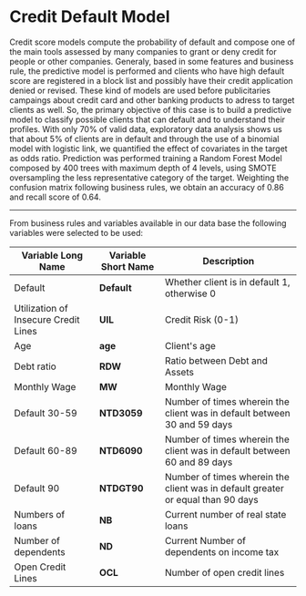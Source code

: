 # Credit Default Model


Credit score models compute the probability of default and compose one of the main tools assessed by many companies to grant or deny credit for people or other companies. Generaly, based in some features and business rule, the predictive model is performed and clients who have high default score are registered in a block list and possibly have their credit application denied or revised. These kind of models are used before publicitaries campaings about credit card and other banking products to adress to target clients as well. So, the primary objective of this case is to build a predictive model to classify possible clients that can default and to understand their profiles. With only 70% of valid data, exploratory data analysis shows us that about 5% of clients are in default and through the use of a binomial model with logistic link, we quantified the effect of covariates in the target as odds ratio. Prediction was performed training a Random Forest Model composed by 400 trees with maximum depth of 4 levels, using SMOTE oversampling the less representative category of the target. Weighting the confusion matrix following business rules, we obtain an accuracy of 0.86 and recall score of 0.64.

---

From business rules and variables available in our data base the following variables were selected to be used:

| Variable Long Name | Variable Short Name | Description |
|---|---|---|
| Default | **Default** | Whether client is in default 1, otherwise 0 |
| Utilization of Insecure Credit Lines | **UIL** | Credit Risk (0-1) |
| Age | **age** | Client's age |
| Debt ratio | **RDW** | Ratio between Debt and Assets |
| Monthly Wage | **MW** | Monthly Wage |
| Default 30-59 | **NTD3059** | Number of times wherein the client was in default between 30 and 59 days |
| Default 60-89 | **NTD6090** | Number of times wherein the client was in default between 60 and 89 days |
| Default 90 | **NTDGT90** | Number of times wherein the client was in default greater or equal than 90 days |
| Numbers of loans | **NB** | Current number of real state loans |
| Number of dependents | **ND** | Current Number of dependents on income tax |
| Open Credit Lines | **OCL** |  Number of open credit lines |
